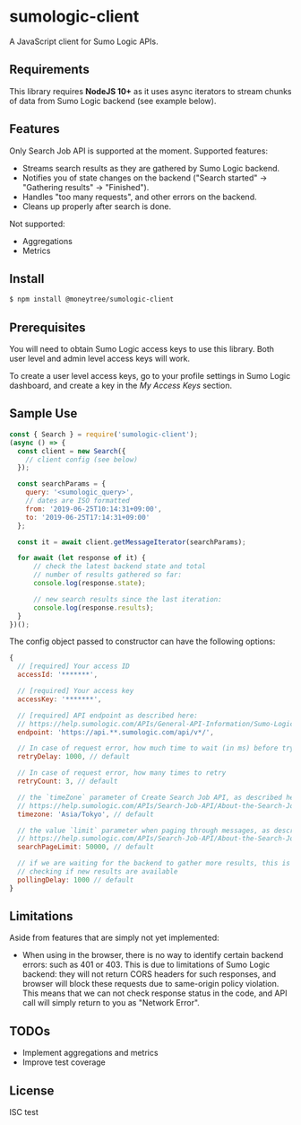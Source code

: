 # sumologic-client

A JavaScript client for Sumo Logic APIs.

## Requirements

This library requires **NodeJS 10+** as it uses async iterators to stream chunks of data from Sumo Logic backend (see example below).

## Features

Only Search Job API is supported at the moment. Supported features:

-   Streams search results as they are gathered by Sumo Logic backend.
-   Notifies you of state changes on the backend ("Search started" → "Gathering results" → "Finished").
-   Handles "too many requests", and other errors on the backend.
-   Cleans up properly after search is done.

Not supported:

-  Aggregations
-  Metrics

## Install

```sh
$ npm install @moneytree/sumologic-client
```

## Prerequisites

You will need to obtain Sumo Logic access keys to use this library. Both user level and admin level access keys will work.

To create a user level access keys, go to your profile settings in Sumo Logic dashboard, and create a key in the *My Access Keys* section.

## Sample Use

```javascript
const { Search } = require('sumologic-client');
(async () => {
  const client = new Search({
    // client config (see below)
  });

  const searchParams = {
    query: '<sumologic_query>',
    // dates are ISO formatted
    from: '2019-06-25T10:14:31+09:00',
    to: '2019-06-25T17:14:31+09:00'
  };

  const it = await client.getMessageIterator(searchParams);

  for await (let response of it) {
      // check the latest backend state and total
      // number of results gathered so far:
      console.log(response.state);

      // new search results since the last iteration:
      console.log(response.results);
  }
})();
```

The config object passed to constructor can have the following options:

```js
{
  // [required] Your access ID
  accessId: '*******',

  // [required] Your access key
  accessKey: '*******',

  // [required] API endpoint as described here:
  // https://help.sumologic.com/APIs/General-API-Information/Sumo-Logic-Endpoints-and-Firewall-Security
  endpoint: 'https://api.**.sumologic.com/api/v*/',

  // In case of request error, how much time to wait (in ms) before trying again
  retryDelay: 1000, // default

  // In case of request error, how many times to retry
  retryCount: 3, // default

  // the `timeZone` parameter of Create Search Job API, as described here:
  // https://help.sumologic.com/APIs/Search-Job-API/About-the-Search-Job-API
  timezone: 'Asia/Tokyo', // default

  // the value `limit` parameter when paging through messages, as described here:
  // https://help.sumologic.com/APIs/Search-Job-API/About-the-Search-Job-API
  searchPageLimit: 50000, // default

  // if we are waiting for the backend to gather more results, this is the delay between
  // checking if new results are available
  pollingDelay: 1000 // default
}
```

## Limitations

Aside from features that are simply not yet implemented:

-  When using in the browser, there is no way to identify certain backend errors: such as 401 or 403. This is due to limitations of Sumo Logic backend: they will not return CORS headers for such responses, and browser will block these requests due to same-origin policy violation. This means that we can not check response status in the code, and API call will simply return to you as "Network Error".

## TODOs

-  Implement aggregations and metrics
-  Improve test coverage

## License

ISC
test
